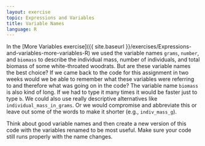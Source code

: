 ```yaml
---
layout: exercise
topic: Expressions and Variables
title: Variable Names
language: R
---
```


In the [More Variables exercise]({{ site.baseurl }}/exercises/Expressions-and-variables-more-variables-R) we used the variable names `grams`, `number`, and `biomass` to describe the individual mass, number of individuals, and total biomass of some white-throated woodrats.
But are these variable names the best choice?
If we came back to the code for this assignment in two weeks would we be able to remember what these variables were referring to and therefore what was going on in the code?
The variable name `biomass` is also kind of long.
If we had to type it many times it would be faster just to type `b`.
We could also use really descriptive alternatives like `individual_mass_in_grams`.
Or we would compromise and abbreviate this or leave out some of the words to make it shorter (e.g., `indiv_mass_g`).

Think about good variable names and then create a new version of this code with the variables renamed to be most useful.
Make sure your code still runs properly with the name changes.
